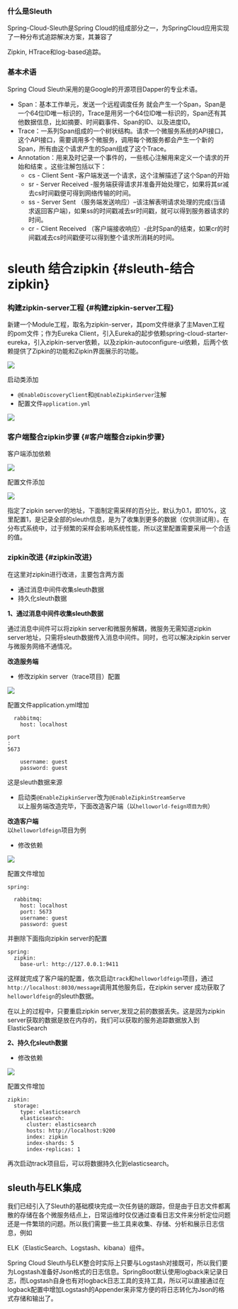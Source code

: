 ### 什么是Sleuth

Spring-Cloud-Sleuth是Spring Cloud的组成部分之一，为SpringCloud应用实现了一种分布式追踪解决方案，其兼容了

Zipkin, HTrace和log-based追踪。

### 基本术语

Spring Cloud Sleuth采用的是Google的开源项目Dapper的专业术语。

* Span：基本工作单元，发送一个远程调度任务 就会产生一个Span，Span是一个64位ID唯一标识的，Trace是用另一个64位ID唯一标识的，Span还有其他数据信息，比如摘要、时间戳事件、Span的ID、以及进度ID。
* Trace：一系列Span组成的一个树状结构。请求一个微服务系统的API接口，这个API接口，需要调用多个微服务，调用每个微服务都会产生一个新的Span，所有由这个请求产生的Span组成了这个Trace。
* Annotation：用来及时记录一个事件的，一些核心注解用来定义一个请求的开始和结束 。这些注解包括以下：
  * cs - Client Sent -客户端发送一个请求，这个注解描述了这个Span的开始
  * sr - Server Received -服务端获得请求并准备开始处理它，如果将其sr减去cs时间戳便可得到网络传输的时间。
  * ss - Server Sent （服务端发送响应）–该注解表明请求处理的完成\(当请求返回客户端\)，如果ss的时间戳减去sr时间戳，就可以得到服务器请求的时间。
  * cr - Client Received （客户端接收响应）-此时Span的结束，如果cr的时间戳减去cs时间戳便可以得到整个请求所消耗的时间。

# sleuth 结合zipkin {#sleuth-结合zipkin}

### 构建zipkin-server工程 {#构建zipkin-server工程}

新建一个Module工程，取名为zipkin-server，其pom文件继承了主Maven工程的pom文件；作为Eureka Client，引入Eureka的起步依赖spring-cloud-starter-eureka，引入zipkin-server依赖，以及zipkin-autoconfigure-ui依赖，后两个依赖提供了Zipkin的功能和Zipkin界面展示的功能。

![](/assets/import42.png)

启动类添加

* `@EnableDiscoveryClient`和`@EnableZipkinServer`注解
* 配置文件`application.yml`

![](/assets/import44.png)

### 客户端整合zipkin步骤 {#客户端整合zipkin步骤}

客户端添加依赖

![](/assets/import41.png)

配置文件添加

![](/assets/import45.png)

指定了zipkin server的地址，下面制定需采样的百分比，默认为0.1，即10%，这里配置1，是记录全部的sleuth信息，是为了收集到更多的数据（仅供测试用）。在分布式系统中，过于频繁的采样会影响系统性能，所以这里配置需要采用一个合适的值。

### zipkin改进 {#zipkin改进}

在这里对zipkin进行改进，主要包含两方面

* 通过消息中间件收集sleuth数据  
* 持久化sleuth数据

**1、通过消息中间件收集sleuth数据**

通过消息中间件可以将zipkin server和微服务解耦，微服务无需知道zipkin server地址，只需将sleuth数据传入消息中间件。同时，也可以解决zipkin server与微服务网络不通情况。

**改造服务端**

* 修改zipkin server（trace项目）配置

![](/assets/import46.png)

配置文件application.yml增加

```
  rabbitmq:
    host: localhost

port
: 
5673

    username: guest
    password: guest
```

这是sleuth数据来源

* 启动类`@EnableZipkinServer`改为`@EnableZipkinStreamServe`  
  以上服务端改造完毕，下面改造客户端（以`helloworld-feign项目为例`）

**改造客户端**  
以`helloworldfeign`项目为例

* 修改依赖

![](/assets/import58.png)

配置文件增加

```
spring:

  rabbitmq:
    host: localhost
    port: 5673
    username: guest
    password: guest
```

并删除下面指向zipkin server的配置

```
spring:
  zipkin:
    base-url: http://127.0.0.1:9411
```

这样就完成了客户端的配置，依次启动`track`和`helloworldfeign`项目，通过`http://localhost:8030/message`调用其他服务后，在zipkin server 成功获取了`helloworldfeign`的sleuth数据。

在以上的过程中，只要重启zipkin server,发现之前的数据丢失。这是因为zipkin server获取的数据是放在内存的，我们可以获取的服务追踪数据放入到ElasticSearch

**2、持久化sleuth数据**

* 修改依赖

![](/assets/import61.png)

配置文件增加

```
zipkin:
  storage:
    type: elasticsearch
    elasticsearch:
      cluster: elasticsearch
      hosts: http://localhost:9200
      index: zipkin
      index-shards: 5
      index-replicas: 1
```

再次启动track项目后，可以将数据持久化到elasticsearch。



## sleuth与ELK集成

我们已经引入了Sleuth的基础模块完成一次任务链的跟踪，但是由于日志文件都离散的存储在各个微服务结点上，日常运维时仅仅通过查看日志文件来分析定位问题还是一件繁琐的问题。所以我们需要一些工具来收集、存储、分析和展示日志信息，例如

ELK（ElasticSearch、Logstash、kibana）组件。

Spring Cloud Sleuth与ELK整合时实际上只要与Logstash对接既可，所以我们要为Logstash准备好Json格式的日志信息。SpringBoot默认使用logback来记录日志，而Logstash自身也有对logback日志工具的支持工具，所以可以直接通过在logback配置中增加Logstash的Appender来非常方便的将日志转化为Json的格式存储和输出了。









